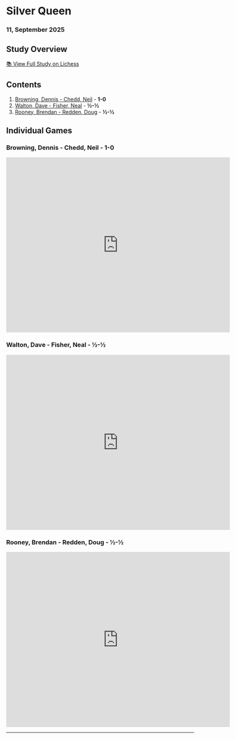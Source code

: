 # Silver Queen 
### 11, September 2025


## Study Overview
[📚 View Full Study on Lichess](https://lichess.org/study/Zy5SKT0K)

## Contents

1. [Browning, Dennis - Chedd, Neil](#game-1) - **1-0**
2. [Walton, Dave - Fisher, Neal](#game-2) - **½-½**
3. [Rooney, Brendan - Redden, Doug](#game-3) - **½-½**


## Individual Games

### <span id="game-1">Browning, Dennis - Chedd, Neil - **1-0**</span>
<iframe src="https://lichess.org/study/embed/Zy5SKT0K/qwN8T4xj?theme=auto&bg=auto" width=600 height=469 frameborder=0></iframe>


### <span id="game-2">Walton, Dave - Fisher, Neal - **½-½**</span>
<iframe src="https://lichess.org/study/embed/Zy5SKT0K/EFlugcsy?theme=auto&bg=auto" width=600 height=469 frameborder=0></iframe>

### <span id="game-3">Rooney, Brendan - Redden, Doug - **½-½**</span>
<iframe src="https://lichess.org/study/embed/Zy5SKT0K/zljc1uoK?theme=auto&bg=auto" width=600 height=469 frameborder=0></iframe>

---
